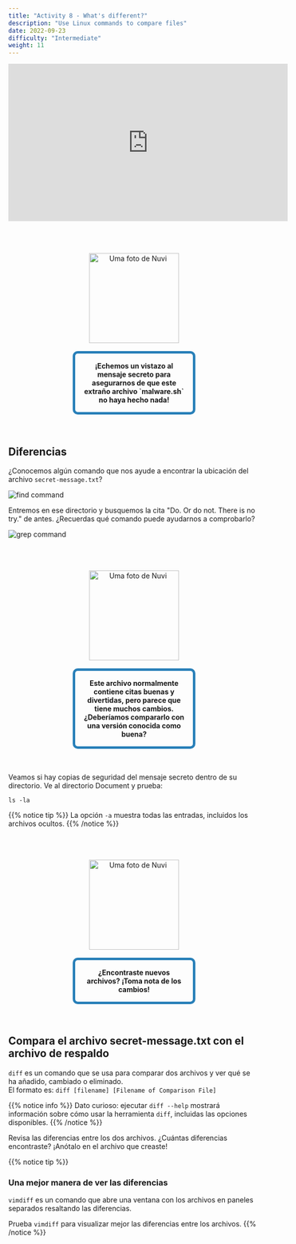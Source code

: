 ```yaml
---
title: "Activity 8 - What's different?"
description: "Use Linux commands to compare files"
date: 2022-09-23
difficulty: "Intermediate"
weight: 11
---
```


<p style="text-align: center;"><iframe width="560" height="315" src="https://www.youtube.com/embed/fAI1kyAoVTA" frameborder="0" allow="accelerometer; autoplay; clipboard-write; encrypted-media; gyroscope; picture-in-picture" allowfullscreen></iframe></p>

<div style="margin: 1rem;padding: 2rem 2rem;text-align: center;">
    <div style="display: inline-block;padding: 1rem 1rem;vertical-align: middle;">
        <img src="../images/nuvi.PNG?" alt="Uma foto de Nuvi" width="180" height="180" />
    </div>
    <div style="display: inline-block;padding: 1rem 1rem;vertical-align: middle;width:50%;border:5px solid #2980b9;border-radius:10px;font-weight: bold;">
        ¡Echemos un vistazo al mensaje secreto para asegurarnos de que este extraño archivo `malware.sh` no haya hecho nada!
    </div>
</div>

## Diferencias

¿Conocemos algún comando que nos ayude a encontrar la ubicación del archivo `secret-message.txt`?

![find command](../images/Act8.1.png?classes=border,shadow)

Entremos en ese directorio y busquemos la cita "Do. Or do not. There is no try." de antes. ¿Recuerdas qué comando puede ayudarnos a comprobarlo?

![grep command](../images/Act8.2.png?classes=border,shadow)

<div style="margin: 1rem;padding: 2rem 2rem;text-align: center;">
    <div style="display: inline-block;padding: 1rem 1rem;vertical-align: middle;">
        <img src="../images/nuvi.PNG?" alt="Uma foto de Nuvi" width="180" height="180" />
    </div>
    <div style="display: inline-block;padding: 1rem 1rem;vertical-align: middle;width:50%;border:5px solid #2980b9;border-radius:10px;font-weight: bold;">
        Este archivo normalmente contiene citas buenas y divertidas, pero parece que tiene muchos cambios. ¿Deberíamos compararlo con una versión conocida como buena?
    </div>
</div>

Veamos si hay copias de seguridad del mensaje secreto dentro de su directorio. Ve al directorio Document y prueba:

```
ls -la
```

{{% notice tip %}}
La opción `-a` muestra todas las entradas, incluidos los archivos ocultos.
{{% /notice %}}

<div style="margin: 1rem;padding: 2rem 2rem;text-align: center;">
    <div style="display: inline-block;padding: 1rem 1rem;vertical-align: middle;">
        <img src="../images/nuvi.PNG?" alt="Uma foto de Nuvi" width="180" height="180" />
    </div>
    <div style="display: inline-block;padding: 1rem 1rem;vertical-align: middle;width:50%;border:5px solid #2980b9;border-radius:10px;font-weight: bold;">
        ¿Encontraste nuevos archivos? ¡Toma nota de los cambios!
    </div>
</div>

## Compara el archivo secret-message.txt con el archivo de respaldo

`diff` es un comando que se usa para comparar dos archivos y ver qué se ha añadido, cambiado o eliminado.  
El formato es: `diff [filename] [Filename of Comparison File]`

{{% notice info %}}
Dato curioso: ejecutar `diff --help` mostrará información sobre cómo usar la herramienta `diff`, incluidas las opciones disponibles.
{{% /notice %}}

Revisa las diferencias entre los dos archivos. ¿Cuántas diferencias encontraste? ¡Anótalo en el archivo que creaste!

{{% notice tip %}}

### Una mejor manera de ver las diferencias

`vimdiff` es un comando que abre una ventana con los archivos en paneles separados resaltando las diferencias.

Prueba `vimdiff` para visualizar mejor las diferencias entre los archivos.
{{% /notice %}}